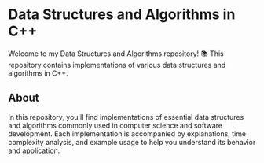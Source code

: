 # Data Structures and Algorithms in C++
Welcome to my Data Structures and Algorithms repository! 📚 This repository contains implementations of various data structures and algorithms in C++.

## About
In this repository, you'll find implementations of essential data structures and algorithms commonly used in computer science and software development. 
Each implementation is accompanied by explanations, time complexity analysis, and example usage to help you understand its behavior and application.

